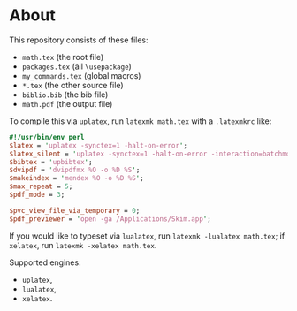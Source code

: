 # About
This repository consists of these files:

- `math.tex` (the root file)
- `packages.tex` (all `\usepackage`)
- `my_commands.tex` (global macros)
- `*.tex` (the other source file)
- `biblio.bib` (the bib file)
- `math.pdf` (the output file)

To compile this via `uplatex`, run `latexmk math.tex` with a `.latexmkrc` like:

```perl
#!/usr/bin/env perl
$latex = 'uplatex -synctex=1 -halt-on-error';
$latex_silent = 'uplatex -synctex=1 -halt-on-error -interaction=batchmode';
$bibtex = 'upbibtex';
$dvipdf = 'dvipdfmx %O -o %D %S';
$makeindex = 'mendex %O -o %D %S';
$max_repeat = 5;
$pdf_mode = 3;

$pvc_view_file_via_temporary = 0;
$pdf_previewer = 'open -ga /Applications/Skim.app';
```

If you would like to typeset via `lualatex`, run `latexmk -lualatex math.tex`; if `xelatex`, run `latexmk -xelatex math.tex`.

Supported engines:

- `uplatex`,
- `lualatex`,
- `xelatex`.

